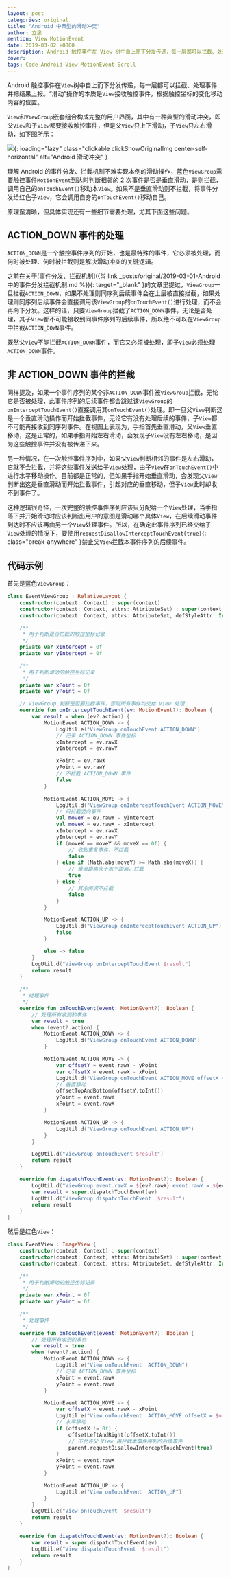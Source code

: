 ```yaml
---
layout: post
categories: original
title: "Android 中典型的滑动冲突"
author: 立泉
mention: View MotionEvent
date: 2019-03-02 +0800
description: Android 触控事件在 View 树中自上而下分发传递，每一层都可以拦截、处理事件并把结果上报。“滑动”操作的本质是 View 接收触控事件，根据触控坐标的变化移动内容的位置。
cover: 
tags: Code Android View MotionEvent Scroll
---
```


Android 触控事件在`View`树中自上而下分发传递，每一层都可以拦截、处理事件并把结果上报。“滑动”操作的本质是`View`接收触控事件，根据触控坐标的变化移动内容的位置。

`View`和`ViewGroup`嵌套组合构成完整的用户界面，其中有一种典型的滑动冲突，即父`View`和子`View`都要接收触控事件，但是父`View`只上下滑动，子`View`只左右滑动，如下图所示：

![](https://apqx.oss-cn-hangzhou.aliyuncs.com/blog/original/20190302/touch_intercept_with_skin.webp){: loading="lazy" class="clickable clickShowOriginalImg center-self-horizontal" alt="Android 滑动冲突" }

理解 Android 的事件分发、拦截机制不难实现本例的滑动操作，蓝色`ViewGroup`需要触控事件`MotionEvent`到达时判断相邻的 2 次事件是否是垂直滑动，是则拦截，调用自己的`onTouchEvent()`移动本`View`。如果不是垂直滑动则不拦截，将事件分发给红色子`View`，它会调用自身的`onTouchEvent()`移动自己。

原理蛮清晰，但具体实现还有一些细节需要处理，尤其下面这些问题。

## ACTION_DOWN 事件的处理

`ACTION_DOWN`是一个触控事件序列的开始，也是最特殊的事件，它必须被处理，而何时被处理、何时被拦截则是解决滑动冲突的关键逻辑。

之前在关于[事件分发、拦截机制]({% link _posts/original/2019-03-01-Android中的事件分发拦截机制.md %}){: target="_blank" }的文章里提过，`ViewGroup`一旦拦截`ACTION_DOWN`，如果不处理则同序列后续事件会在上层被直接拦截，如果处理则同序列后续事件会直接调用该`ViewGroup`的`onTouchEvent()`进行处理，而不会再向下分发。这样的话，只要`ViewGroup`拦截了`ACTION_DOWN`事件，无论是否处理，其子`View`都不可能接收到同事件序列的后续事件，所以绝不可以在`ViewGroup`中拦截`ACTION_DOWN`事件。

既然父`View`不能拦截`ACTION_DOWN`事件，而它又必须被处理，即子`View`必须处理`ACTION_DOWN`事件。

## 非 ACTION_DOWN 事件的拦截

同样提及，如果一个事件序列的某个非`ACTION_DOWN`事件被`ViewGroup`拦截，无论它是否被处理，此事件序列的后续事件都会跳过该`ViewGroup`的`onInterceptTouchEvent()`直接调用其`onTouchEvent()`处理。即一旦父`View`判断这是一个垂直滑动操作而开始拦截事件，无论它有没有处理后续的事件，子`View`都不可能再接收到同序列事件。在视图上表现为，手指首先垂直滑动，父`View`垂直移动，这是正常的，如果手指开始左右滑动，会发现子`View`没有左右移动，是因为这些触控事件并没有被传递下来。

另一种情况，在一次触控事件序列中，如果父`View`判断相邻的事件是左右滑动，它就不会拦截，并将这些事件发送给子`View`处理，由子`View`在`onTouchEvent()`中进行水平移动操作。目前都是正常的，但如果手指开始垂直滑动，会发现父`View`判断出这是垂直滑动而开始拦截事件，引起对应的垂直移动，但子`View`此时却收不到事件了。

这种逻辑很奇怪，一次完整的触控事件序列应该只分配给一个`View`处理，当手指落下并开始滑动时应该判断出用户的意图是滑动哪个具体`View`，在后续滑动事件到达时不应该再由另一个`View`处理事件。所以，在确定此事件序列已经交给子`View`处理的情况下，要使用`requestDisallowInterceptTouchEvent(true)`{: class="break-anywhere" }禁止父`View`拦截本事件序列的后续事件。

## 代码示例

首先是蓝色`ViewGroup`：

```kotlin
class EventViewGroup : RelativeLayout {
    constructor(context: Context) : super(context)
    constructor(context: Context, attrs: AttributeSet) : super(context, attrs)
    constructor(context: Context, attrs: AttributeSet, defStyleAttr: Int) : super(context, attrs, defStyleAttr)

    /**
     * 用于判断是否拦截的触控坐标记录
     */
    private var xIntercept = 0f
    private var yIntercept = 0f

    /**
     * 用于判断滑动的触控坐标记录
     */
    private var xPoint = 0f
    private var yPoint = 0f

    // ViewGroup 判断是否要拦截事件，否则所有事件均交给 View 处理
    override fun onInterceptTouchEvent(ev: MotionEvent?): Boolean {
        var result = when (ev?.action) {
            MotionEvent.ACTION_DOWN -> {
                LogUtil.e("ViewGroup onTouchEvent ACTION_DOWN")
                // 记录 ACTION_DOWN 事件坐标
                xIntercept = ev.rawX
                yIntercept = ev.rawY

                xPoint = ev.rawX
                yPoint = ev.rawY
                // 不拦截 ACTION_DOWN 事件
                false
            }

            MotionEvent.ACTION_MOVE -> {
                LogUtil.d("ViewGroup onInterceptTouchEvent ACTION_MOVE")
                // 只拦截竖向事件
                val moveY = ev.rawY - yIntercept
                val moveX = ev.rawX - xIntercept
                xIntercept = ev.rawX
                yIntercept = ev.rawY
                if (moveX == moveY && moveX == 0f) {
                    // 收到重复事件，不拦截
                    false
                } else if (Math.abs(moveY) >= Math.abs(moveX)) {
                    // 垂直距离大于水平距离，拦截
                    true
                } else {
                    // 其余情况不拦截
                    false
                }
            }

            MotionEvent.ACTION_UP -> {
                LogUtil.d("ViewGroup onInterceptTouchEvent ACTION_UP")
                false
            }

            else -> false
        }
        LogUtil.d("ViewGroup onInterceptTouchEvent $result")
        return result
    }

    /**
     * 处理事件
     */
    override fun onTouchEvent(event: MotionEvent?): Boolean {
        // 处理所有收到的事件
        var result = true
        when (event?.action) {
            MotionEvent.ACTION_DOWN -> {
                LogUtil.d("ViewGroup onTouchEvent ACTION_DOWN")
            }

            MotionEvent.ACTION_MOVE -> {
                var offsetY = event.rawY - yPoint
                var offsetX = event.rawX - xPoint
                LogUtil.d("ViewGroup onTouchEvent ACTION_MOVE offsetX = $offsetX offsetY = $offsetY")
                // 垂直移动
                offsetTopAndBottom(offsetY.toInt())
                yPoint = event.rawY
                xPoint = event.rawX
            }

            MotionEvent.ACTION_UP -> {
                LogUtil.d("ViewGroup onTouchEvent ACTION_UP")
            }
        }

        LogUtil.d("ViewGroup onTouchEvent $result")
        return result
    }

    override fun dispatchTouchEvent(ev: MotionEvent?): Boolean {
        LogUtil.d("ViewGroup event.rawX = ${ev?.rawX} event.rawY = ${ev?.rawY}")
        var result = super.dispatchTouchEvent(ev)
        LogUtil.d("ViewGroup dispatchTouchEvent  $result")
        return result
    }
}
```

然后是红色`View`：

```kotlin
class EventView : ImageView {
    constructor(context: Context) : super(context)
    constructor(context: Context, attrs: AttributeSet) : super(context, attrs)
    constructor(context: Context, attrs: AttributeSet, defStyleAttr: Int) : super(context, attrs, defStyleAttr)

    /**
     * 用于判断滑动的触控坐标记录
     */
    private var xPoint = 0f
    private var yPoint = 0f

    /**
     * 处理事件
     */
    override fun onTouchEvent(event: MotionEvent?): Boolean {
        // 处理所有收到的事件
        var result = true
        when (event?.action) {
            MotionEvent.ACTION_DOWN -> {
                LogUtil.e("View onTouchEvent  ACTION_DOWN")
                // 记录 ACTION_DOWN 事件坐标
                xPoint = event.rawX
                yPoint = event.rawY
            }

            MotionEvent.ACTION_MOVE -> {
                var offsetX = event.rawX - xPoint
                LogUtil.e("View onTouchEvent  ACTION_MOVE offsetX = $offsetX")
                // 水平移动
                if (offsetX != 0f) {
                    offsetLeftAndRight(offsetX.toInt())
                    // 不允许父 View 再拦截本事件序列的后续事件
                    parent.requestDisallowInterceptTouchEvent(true)
                }
                xPoint = event.rawX
                yPoint = event.rawY
            }

            MotionEvent.ACTION_UP -> {
                LogUtil.e("View onTouchEvent  ACTION_UP")
            }
        }
        LogUtil.e("View onTouchEvent  $result")
        return result
    }

    override fun dispatchTouchEvent(ev: MotionEvent?): Boolean {
        var result = super.dispatchTouchEvent(ev)
        LogUtil.e("View dispatchTouchEvent  $result")
        return result
    }
}
```